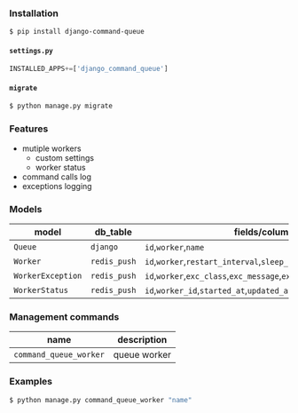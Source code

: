 ### Installation
```bash
$ pip install django-command-queue
```

#### `settings.py`
```python
INSTALLED_APPS+=['django_command_queue']
```

#### `migrate`
```bash
$ python manage.py migrate
```

### Features
+   mutiple workers
    +   custom settings
    +   worker status
+   command calls log
+   exceptions logging

### Models
model|db_table|fields/columns
-|-|-
`Queue`|`django`|`id`,`worker`,`name`
`Worker`|`redis_push`|`id`,`worker`,`restart_interval`,`sleep_interval`
`WorkerException`|`redis_push`|`id`,`worker`,`exc_class`,`exc_message`,`exc_traceback`,`created_at`
`WorkerStatus`|`redis_push`|`id`,`worker_id`,`started_at`,`updated_at`

### Management commands
name|description
-|-
`command_queue_worker`|queue worker

### Examples
```bash
$ python manage.py command_queue_worker "name"
```

